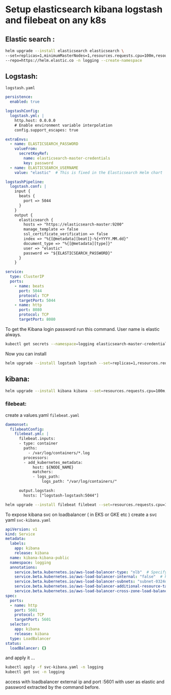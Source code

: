# Setup elasticsearch kibana logstash and filebeat on any k8s
## Elastic search :  
```bash
helm upgrade --install elasticsearch elasticsearch \
--set=replicas=1,minimumMasterNodes=1,resources.requests.cpu=100m,resources.requests.memory=1Gi,volumeClaimTemplate.resources.requests.storage=5Gi \
--repo=https://helm.elastic.co -n logging --create-namespace
```
## Logstash: 
``logstash.yaml``
```yaml
persistence:
  enabled: true

logstashConfig:
  logstash.yml: |
    http.host: 0.0.0.0
    # Enable environment variable interpolation
    config.support_escapes: true

extraEnvs: 
  - name: ELASTICSEARCH_PASSWORD
    valueFrom:
      secretKeyRef:
        name: elasticsearch-master-credentials
        key: password
  - name: ELASTICSEARCH_USERNAME
    value: "elastic"  # This is fixed in the Elasticsearch Helm chart

logstashPipeline:
  logstash.conf: |
    input {
      beats {
        port => 5044
      }
    }
    output {
      elasticsearch {
        hosts => "https://elasticsearch-master:9200"
        manage_template => false
        ssl_certificate_verification => false
        index => "%{[@metadata][beat]}-%{+YYYY.MM.dd}"
        document_type => "%{[@metadata][type]}"
        user => "elastic"
        password => "${ELASTICSEARCH_PASSWORD}"
      }
    }

service:
  type: ClusterIP
  ports:
    - name: beats
      port: 5044
      protocol: TCP
      targetPort: 5044
    - name: http
      port: 8080
      protocol: TCP
      targetPort: 8080
```
To get the Kibana login password run this command. User name is elastic always.
```bash
kubectl get secrets --namespace=logging elasticsearch-master-credentials -ojsonpath='{.data.password}' | base64 -d
```
Now you can install 
```bash
helm upgrade --install logstash logstash --set=replicas=1,resources.requests.cpu=100m,resources.requests.memory=1Gi --repo=https://helm.elastic.co  -f logstash.yaml -n logging
```
## kibana:  
```bash
helm upgrade --install kibana kibana --set=resources.requests.cpu=100m,resources.requests.memory=500Mi  --repo=https://helm.elastic.co -n logging
```
### filebeat: 
create a values.yaml ``filebeat.yaml``
```yaml
daemonset:
  filebeatConfig:
    filebeat.yml: |
      filebeat.inputs:
      - type: container
        paths:
          - /var/log/containers/*.log
        processors:
        - add_kubernetes_metadata:
            host: ${NODE_NAME}
            matchers:
            - logs_path:
                logs_path: "/var/log/containers/"

      output.logstash:
        hosts: ["logstash-logstash:5044"]
```

```bash
helm upgrade --install filebeat filebeat --set=resources.requests.cpu=100m,resources.requests.memory=500Mi  -f filebeat.yaml --repo=https://helm.elastic.co -n logging
```

To expose kibana svc on loadbalancer ( in EKS or GKE etc )
create a svc yaml ``svc-kibana.yaml``
```yaml
apiVersion: v1
kind: Service
metadata:
  labels:
    app: kibana
    release: kibana
  name: kibana-kibana-public
  namespace: logging
  annotations:
    service.beta.kubernetes.io/aws-load-balancer-type: "nlb"  # Specify NLB
    service.beta.kubernetes.io/aws-load-balancer-internal: "false"  # Public Load Balancer
    service.beta.kubernetes.io/aws-load-balancer-subnets: "subnet-0324d1bfb5d79a8fa,subnet-09eb3e0b450279e70,subnet-00b342ff023c4fb4f" # Public subnets only
    service.beta.kubernetes.io/aws-load-balancer-additional-resource-tags: "Environment=dev,Project=elastic"
    service.beta.kubernetes.io/aws-load-balancer-cross-zone-load-balancing-enabled: "true"
spec:
  ports:
  - name: http
    port: 5601
    protocol: TCP
    targetPort: 5601
  selector:
    app: kibana
    release: kibana
  type: LoadBalancer
status:
  loadBalancer: {}
```

and apply it ...
```bash
kubectl apply -f svc-kibana.yaml -n logging
kubectl get svc -n logging
```

access with loadbalancer external ip and port :5601 with user as elastic and password extracted by the command before.

